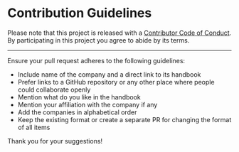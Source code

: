 Contribution Guidelines
=======================

Please note that this project is released with a
[Contributor Code of Conduct](code-of-conduct.md). By participating in this
project you agree to abide by its terms.

---

Ensure your pull request adheres to the following guidelines:

- Include name of the company and a direct link to its handbook
- Prefer links to a GitHub repository or any other place where people could collaborate openly
- Mention what do you like in the handbook
- Mention your affiliation with the company if any
- Add the companies in alphabetical order
- Keep the existing format or create a separate PR for changing the format of all items

Thank you for your suggestions!
